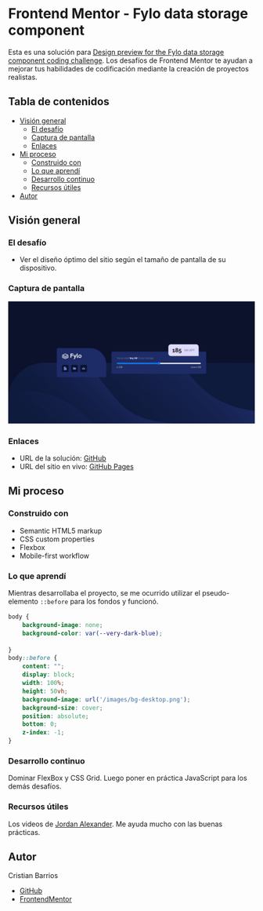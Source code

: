 # Frontend Mentor - Fylo data storage component

Esta es una solución para [Design preview for the Fylo data storage component coding challenge](https://www.frontendmentor.io/challenges/fylo-data-storage-component-1dZPRbV5n). Los desafíos de Frontend Mentor te ayudan a mejorar tus habilidades de codificación mediante la creación de proyectos realistas.

## Tabla de contenidos

- [Visión general](#overview)
  - [El desafío](#the-challenge)
  - [Captura de pantalla](#screenshot)
  - [Enlaces](#links)
- [Mi proceso](#my-process)
  - [Construido con](#built-with)
  - [Lo que aprendí](#what-i-learned)
  - [Desarrollo continuo](#continued-development)
  - [Recursos útiles](#useful-resources)
- [Autor](#author)

## Visión general

### El desafío

- Ver el diseño óptimo del sitio según el tamaño de pantalla de su dispositivo.

### Captura de pantalla

![](./screenshot.jpg)

### Enlaces

- URL de la solución: [GitHub](https://github.com/ReyCrisGit/)
- URL del sitio en vivo: [GitHub Pages](https://reycrisgit.github.io/fylo-data-storage-component-master/)

## Mi proceso

### Construido con

- Semantic HTML5 markup
- CSS custom properties
- Flexbox
- Mobile-first workflow

### Lo que aprendí

Mientras desarrollaba el proyecto, se me ocurrido utilizar el pseudo-elemento `::before` para los fondos y funcionó.
```css
body {
    background-image: none;
    background-color: var(--very-dark-blue);
        
}
body::before {
    content: "";
    display: block;
    width: 100%;
    height: 50vh;
    background-image: url('/images/bg-desktop.png');
    background-size: cover;
    position: absolute;
    bottom: 0;
    z-index: -1;
}
```
### Desarrollo continuo

Dominar FlexBox y CSS Grid. Luego poner en práctica JavaScript para los demás desafíos.

### Recursos útiles

Los videos de [Jordan Alexander](https://www.youtube.com/@AlexCGDesign). Me ayuda mucho con las buenas prácticas.

## Autor
Cristian Barrios
- [GitHub](https://github.com/ReyCrisGit)
- [FrontendMentor](https://www.frontendmentor.io/profile/ReyCrisGit)